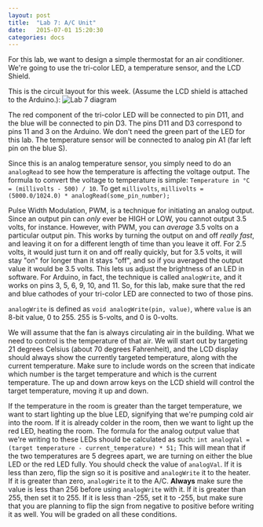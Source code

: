 ```yaml
---
layout: post
title:  "Lab 7: A/C Unit"
date:   2015-07-01 15:20:30
categories: docs
---
```


For this lab, we want to design a simple thermostat for an air conditioner. We're going to use the tri-color LED, a temperature sensor, and the LCD Shield.

This is the circuit layout for this week. (Assume the LCD shield is attached to the Arduino.):
![Lab 7 diagram]({{site.url}}/images/lab_7.jpg)

The red component of the tri-color LED will be connected to pin D11, and the blue will be connected to pin D3. The pins D11 and D3 correspond to pins 11 and 3 on the Arduino. We don't need the green part of the LED for this lab. The temperature sensor will be connected to analog pin A1 (far left pin on the blue S).

Since this is an analog temperature sensor, you simply need to do an `analogRead` to see how the temperature is affecting the voltage output. The formula to convert the voltage to temperature is simple:  `Temperature in °C = (millivolts - 500) / 10`. To get `millivolts`, `millivolts = (5000.0/1024.0) * analogRead(some_pin_number);`

Pulse Width Modulation, PWM, is a technique for initiating an analog output. Since an output pin can *only* ever be HIGH or LOW, you cannot output 3.5 volts, for instance. However, with PWM, you can *average* 3.5 volts on a particular output pin. This works by turning the output on and off *really fast*, and leaving it on for a different length of time than you leave it off. For 2.5 volts, it would just turn it on and off really quickly, but for 3.5 volts, it will stay "on" for longer than it stays "off", and so if you averaged the output value it would be 3.5 volts. This lets us adjust the brightness of an LED in software. For Arduino, in fact, the technique is called `analogWrite`, and it works on pins 3, 5, 6, 9, 10, and 11. So, for this lab, make sure that the red and blue cathodes of your tri-color LED are connected to two of those pins.

`analogWrite` is defined as `void analogWrite(pin, value)`, where `value` is an 8-bit value, 0 to 255. 255 is 5-volts, and 0 is 0-volts.

We will assume that the fan is always circulating air in the building. What we need to control is the temperature of that air. We will start out by targeting 21 degrees Celsius (about 70 degrees Fahrenheit), and the LCD display should always show the currently targeted temperature, along with the current temperature. Make sure to include words on the screen that indicate which number is the target temperature and which is the current temperature. The up and down arrow keys on the LCD shield will control the target temperature, moving it up and down.

If the temperature in the room is greater than the target temperature, we want to start lighting up the blue LED, signifying that we're pumping cold air into the room. If it is already colder in the room, then we want to light up the red LED, heating the room. The formula for the analog output value that we're writing to these LEDs should be calculated as such: `int analogVal = (target temperature - current_temperature) * 51;` This will mean that if the two temperatures are 5 degrees apart, we are turning on either the blue LED or the red LED fully. You should check the value of `analogVal`. If it is less than zero, flip the sign so it is positive and `analogWrite` it to the heater. If it is greater than zero, `analogWrite` it to the A/C. **Always** make sure the value is less than 256 before using `analogWrite` with it. If it is greater than 255, then set it to 255. If it is less than -255, set it to -255, but make sure that you are planning to flip the sign from negative to positive before writing it as well. You will be graded on all these conditions.
